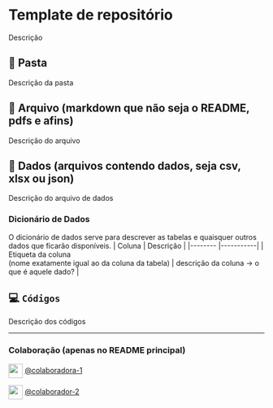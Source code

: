 # Template de repositório
Descrição

## :file_folder: Pasta
Descrição da pasta

## :page_facing_up: Arquivo (markdown que não seja o README, pdfs e afins)
Descrição do arquivo

## 🧮 Dados (arquivos contendo dados, seja csv, xlsx ou json)
Descrição do arquivo de dados

### Dicionário de Dados
O dicionário de dados serve para descrever as tabelas e quaisquer outros dados que ficarão disponíveis.
| Coluna             | Descrição |
|--------            |-----------|
| Etiqueta da coluna <br>(nome exatamente igual ao da coluna da tabela) | descrição da coluna -> o que é aquele dado? |

## :computer: `Códigos`
Descrição dos códigos

---

### Colaboração (apenas no README principal)
<a href="https://github.com/" target="blank"><img align="center" src="https://github.com/ladata-ufs/template-ladata/assets/88946365/afb7847d-94b5-4f86-980c-b807f97e31c5" witdh="28" height="28"/></a> [@colaboradora-1](https://github.com/)

<a href="https://github.com/" target="blank"><img align="center" src="https://github.com/ladata-ufs/template-ladata/assets/88946365/afb7847d-94b5-4f86-980c-b807f97e31c5" witdh="28" height="28"/></a> [@colaborador-2](https://github.com/)
